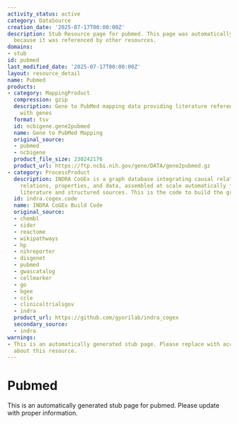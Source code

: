 ```yaml
---
activity_status: active
category: DataSource
creation_date: '2025-07-17T00:00:00Z'
description: Stub Resource page for pubmed. This page was automatically generated
  because it was referenced by other resources.
domains:
- stub
id: pubmed
last_modified_date: '2025-07-17T00:00:00Z'
layout: resource_detail
name: Pubmed
products:
- category: MappingProduct
  compression: gzip
  description: Gene to PubMed mapping data providing literature references associated
    with genes
  format: tsv
  id: ncbigene.gene2pubmed
  name: Gene to PubMed Mapping
  original_source:
  - pubmed
  - ncbigene
  product_file_size: 230242176
  product_url: https://ftp.ncbi.nih.gov/gene/DATA/gene2pubmed.gz
- category: ProcessProduct
  description: INDRA CoGEx is a graph database integrating causal relations, ontological
    relations, properties, and data, assembled at scale automatically from the scientific
    literature and structured sources. This is the code to build the graph.
  id: indra.cogex.code
  name: INDRA CoGEx Build Code
  original_source:
  - chembl
  - sider
  - reactome
  - wikipathways
  - hp
  - nihreporter
  - disgenet
  - pubmed
  - gwascatalog
  - cellmarker
  - go
  - bgee
  - ccle
  - clinicaltrialsgov
  - indra
  product_url: https://github.com/gyorilab/indra_cogex
  secondary_source:
  - indra
warnings:
- This is an automatically generated stub page. Please replace with accurate information
  about this resource.
---
```

# Pubmed

This is an automatically generated stub page for pubmed. Please update with proper information.